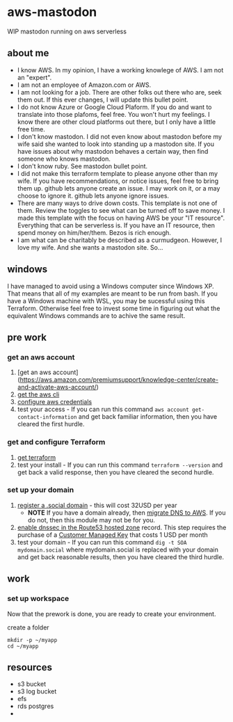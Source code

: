# aws-mastodon
WIP mastodon running on aws serverless

## about me

* I know AWS. In my opinion, I have a working knowlege of AWS. I am not an "expert". 
* I am not an employee of Amazon.com or AWS.
* I am not looking for a job. There are other folks out there who are, seek them out. If this ever changes, I will update this bullet point.
* I do not know Azure or Google Cloud Plaform. If you do and want to translate into those plafoms, feel free. You won't hurt my feelings. I know there are other cloud platforms out there, but I only have a little free time.
* I don't know mastodon. I did not even know about mastodon before my wife said she wanted to look into standing up a mastodon site. If you have issues about why mastodon behaves a certain way, then find someone who knows mastodon.
* I don't know ruby. See mastodon bullet point.
* I did not make this terraform template to please anyone other than my wife. If you have recommendations, or notice issues, feel free to bring them up. github lets anyone create an issue. I may work on it, or a may choose to ignore it. github lets anyone ignore issues.
* There are many ways to drive down costs. This template is not one of them. Review the toggles to see what can be turned off to save money. I made this template with the focus on having AWS be your "IT resource". Everything that can be serverless is. If you have an IT resource, then spend money on him/her/them. Bezos is rich enough.
* I am what can be charitably be described as a curmudgeon. However, I love my wife. And she wants a mastodon site. So...

## windows

I have managed to avoid using a Windows computer since Windows XP. That means that all of my examples are meant to be run from bash. If you have a Windows machine with WSL, you may be sucessful using this Terraform. Otherwise feel free to invest some time in figuring out what the equivalent Windows commands are to achive the same result.

## pre work

### get an aws account

1. [get an aws account] (https://aws.amazon.com/premiumsupport/knowledge-center/create-and-activate-aws-account/)
1. [get the aws cli](https://docs.aws.amazon.com/cli/latest/userguide/getting-started-install.html)
1. [configure aws credentials](https://docs.aws.amazon.com/cli/latest/userguide/cli-configure-files.html)
1. test your access - If you can run this command `aws account get-contact-information` and get back familiar information, then you have cleared the first hurdle.

### get and configure Terraform

1. [get terraform](https://developer.hashicorp.com/terraform/downloads)
1. test your install - If you can run this command `terraform --version` and get back a valid response, then you have cleared the second hurdle.

### set up your domain

1. [register a .social domain](https://docs.aws.amazon.com/Route53/latest/DeveloperGuide/domain-register.html#domain-register-procedure) - this will cost 32USD per year
    * **NOTE** If you have a domain already, then [migrate DNS to AWS](https://docs.aws.amazon.com/Route53/latest/DeveloperGuide/MigratingDNS.html). If you do not, then this module may not be for you.
1. [enable dnssec in the Route53 hosted zone](https://docs.aws.amazon.com/Route53/latest/DeveloperGuide/dns-configuring-dnssec.html) record. This step requires the purchase of a [Customer Managed Key](https://docs.aws.amazon.com/Route53/latest/DeveloperGuide/dns-configuring-dnssec-cmk-requirements.html) that costs 1 USD per month
1. test your domain - If you can run this command `dig -t SOA mydomain.social` where mydomain.social is replaced with your domain and get back reasonable results, then you have cleared the third hurdle.

## work

### set up workspace

Now that the prework is done, you are ready to create your environment.

create a folder

```
mkdir -p ~/myapp
cd ~/myapp

```


## resources

* s3 bucket
* s3 log bucket
* efs
* rds postgres
* 